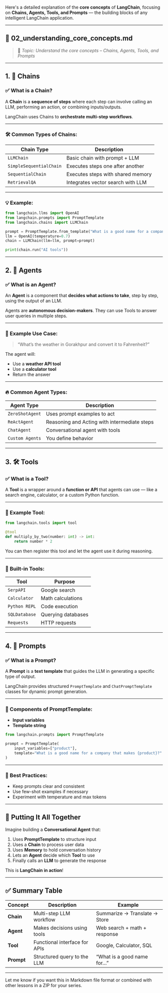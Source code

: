 Here's a detailed explanation of the **core concepts** of **LangChain**, focusing on **Chains, Agents, Tools, and Prompts** — the building blocks of any intelligent LangChain application.

---

## 🧠 **02\_understanding\_core\_concepts.md**

> 📌 *Topic: Understand the core concepts – Chains, Agents, Tools, and Prompts*

---

## 1. 🔗 **Chains**

### ✅ What is a Chain?

A **Chain** is a **sequence of steps** where each step can involve calling an LLM, performing an action, or combining inputs/outputs.

LangChain uses Chains to **orchestrate multi-step workflows**.

---

### 🛠️ Common Types of Chains:

| Chain Type              | Description                       |
| ----------------------- | --------------------------------- |
| `LLMChain`              | Basic chain with prompt + LLM     |
| `SimpleSequentialChain` | Executes steps one after another  |
| `SequentialChain`       | Executes steps with shared memory |
| `RetrievalQA`           | Integrates vector search with LLM |

---

### 💡 Example:

```python
from langchain.llms import OpenAI
from langchain.prompts import PromptTemplate
from langchain.chains import LLMChain

prompt = PromptTemplate.from_template("What is a good name for a company that makes {product}?")
llm = OpenAI(temperature=0.7)
chain = LLMChain(llm=llm, prompt=prompt)

print(chain.run("AI tools"))
```

---

## 2. 🤖 **Agents**

### ✅ What is an Agent?

An **Agent** is a component that **decides what actions to take**, step by step, using the output of an LLM.

Agents are **autonomous decision-makers**. They can use Tools to answer user queries in multiple steps.

---

### 🚀 Example Use Case:

> “What’s the weather in Gorakhpur and convert it to Fahrenheit?”

The agent will:

* Use a **weather API tool**
* Use a **calculator tool**
* Return the answer

---

### 🔥 Common Agent Types:

| Agent Type      | Description                                  |
| --------------- | -------------------------------------------- |
| `ZeroShotAgent` | Uses prompt examples to act                  |
| `ReActAgent`    | Reasoning and Acting with intermediate steps |
| `ChatAgent`     | Conversational agent with tools              |
| `Custom Agents` | You define behavior                          |

---

## 3. 🛠️ **Tools**

### ✅ What is a Tool?

A **Tool** is a wrapper around a **function or API** that agents can use — like a search engine, calculator, or a custom Python function.

---

### 🔨 Example Tool:

```python
from langchain.tools import tool

@tool
def multiply_by_two(number: int) -> int:
    return number * 2
```

You can then register this tool and let the agent use it during reasoning.

---

### 🔌 Built-in Tools:

| Tool          | Purpose            |
| ------------- | ------------------ |
| `SerpAPI`     | Google search      |
| `Calculator`  | Math calculations  |
| `Python REPL` | Code execution     |
| `SQLDatabase` | Querying databases |
| `Requests`    | HTTP requests      |

---

## 4. 🧾 **Prompts**

### ✅ What is a Prompt?

A **Prompt** is a **text template** that guides the LLM in generating a specific type of output.

LangChain provides structured `PromptTemplate` and `ChatPromptTemplate` classes for dynamic prompt generation.

---

### 🧩 Components of PromptTemplate:

* **Input variables**
* **Template string**

```python
from langchain.prompts import PromptTemplate

prompt = PromptTemplate(
    input_variables=["product"],
    template="What is a good name for a company that makes {product}?"
)
```

---

### 🧠 Best Practices:

* Keep prompts clear and consistent
* Use few-shot examples if necessary
* Experiment with temperature and max tokens

---

## 🔁 Putting It All Together

Imagine building a **Conversational Agent** that:

1. Uses **PromptTemplate** to structure input
2. Uses a **Chain** to process user data
3. Uses **Memory** to hold conversation history
4. Lets an **Agent** decide which **Tool** to use
5. Finally calls an **LLM** to generate the response

This is **LangChain in action**!

---

## ✅ Summary Table

| Concept    | Description                   | Example                       |
| ---------- | ----------------------------- | ----------------------------- |
| **Chain**  | Multi-step LLM workflow       | Summarize → Translate → Store |
| **Agent**  | Makes decisions using tools   | Web search + math + response  |
| **Tool**   | Functional interface for APIs | Google, Calculator, SQL       |
| **Prompt** | Structured query to the LLM   | “What is a good name for…”    |

---

Let me know if you want this in Markdown file format or combined with other lessons in a ZIP for your series.
